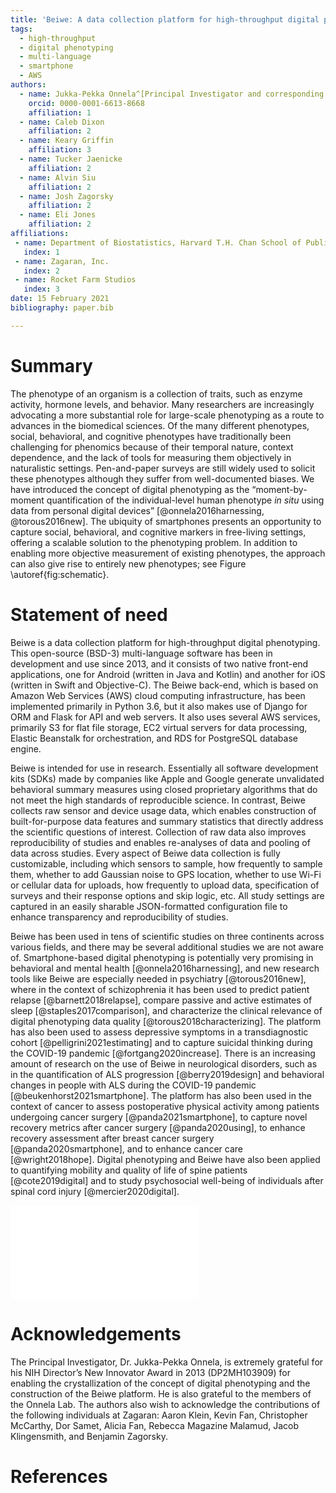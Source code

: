 ```yaml
---
title: 'Beiwe: A data collection platform for high-throughput digital phenotyping'
tags:
  - high-throughput
  - digital phenotyping
  - multi-language
  - smartphone
  - AWS
authors:
  - name: Jukka-Pekka Onnela^[Principal Investigator and corresponding author.]
    orcid: 0000-0001-6613-8668
    affiliation: 1
  - name: Caleb Dixon
    affiliation: 2
  - name: Keary Griffin
    affiliation: 3
  - name: Tucker Jaenicke
    affiliation: 2
  - name: Alvin Siu
    affiliation: 2
  - name: Josh Zagorsky
    affiliation: 2
  - name: Eli Jones
    affiliation: 2
affiliations:
 - name: Department of Biostatistics, Harvard T.H. Chan School of Public Health, Harvard University
   index: 1
 - name: Zagaran, Inc.
   index: 2
 - name: Rocket Farm Studios
   index: 3
date: 15 February 2021
bibliography: paper.bib

---
```


# Summary

The phenotype of an organism is a collection of traits, such as enzyme activity, hormone levels, and behavior. Many researchers are increasingly advocating a more substantial role for large-scale phenotyping as a route to advances in the biomedical sciences. Of the many different phenotypes, social, behavioral, and cognitive phenotypes have traditionally been challenging for phenomics because of their temporal nature, context dependence, and the lack of tools for measuring them objectively in naturalistic settings. Pen-and-paper surveys are still widely used to solicit these phenotypes although they suffer from well-documented biases. We have introduced the concept of digital phenotyping as the “moment-by-moment quantification of the individual-level human phenotype *in situ* using data from personal digital devices” [@onnela2016harnessing, @torous2016new]. The ubiquity of smartphones presents an opportunity to capture social, behavioral, and cognitive markers in free-living settings, offering a scalable solution to the phenotyping problem. In addition to enabling more objective measurement of existing phenotypes, the approach can also give rise to entirely new phenotypes; see Figure \autoref{fig:schematic}.

# Statement of need

Beiwe is a data collection platform for high-throughput digital phenotyping. This open-source (BSD-3) multi-language software has been in development and use since 2013, and it consists of two native front-end applications, one for Android (written in Java and Kotlin) and another for iOS (written in Swift and Objective-C). The Beiwe back-end, which is based on Amazon Web Services (AWS) cloud computing infrastructure, has been implemented primarily in Python 3.6, but it also makes use of Django for ORM and Flask for API and web servers. It also uses several AWS services, primarily S3 for flat file storage, EC2 virtual servers for data processing, Elastic Beanstalk for orchestration, and RDS for PostgreSQL database engine.

Beiwe is intended for use in research. Essentially all software development kits (SDKs) made by companies like Apple and Google generate unvalidated behavioral summary measures using closed proprietary algorithms that do not meet the high standards of reproducible science. In contrast, Beiwe collects raw sensor and device usage data, which enables construction of built-for-purpose data features and summary statistics that directly address the scientific questions of interest. Collection of raw data also improves reproducibility of studies and enables re-analyses of data and pooling of data across studies. Every aspect of Beiwe data collection is fully customizable, including which sensors to sample, how frequently to sample them, whether to add Gaussian noise to GPS location, whether to use Wi-Fi or cellular data for uploads, how frequently to upload data, specification of surveys and their response options and skip logic, etc. All study settings are captured in an easily sharable JSON-formatted configuration file to enhance transparency and reproducibility of studies.

Beiwe has been used in tens of scientific studies on three continents across various fields, and there may be several additional studies we are not aware of. Smartphone-based digital phenotyping is potentially very promising in behavioral and mental health [@onnela2016harnessing], and new research tools like Beiwe are especially needed in psychiatry [@torous2016new], where in the context of schizophrenia it has been used to predict patient relapse [@barnett2018relapse], compare passive and active estimates of sleep [@staples2017comparison], and characterize the clinical relevance of digital phenotyping data quality [@torous2018characterizing]. The platform has also been used to assess depressive symptoms in a transdiagnostic cohort [@pelligrini2021estimating] and to capture suicidal thinking during the COVID-19 pandemic [@fortgang2020increase]. There is an increasing amount of research on the use of Beiwe in neurological disorders, such as in the quantification of ALS progression [@berry2019design] and behavioral changes in people with ALS during the COVID-19 pandemic [@beukenhorst2021smartphone]. The platform has also been used in the context of cancer to assess postoperative physical activity among patients undergoing cancer surgery [@panda2021smartphone], to capture novel recovery metrics after cancer surgery [@panda2020using], to enhance recovery assessment after breast cancer surgery [@panda2020smartphone], and to enhance cancer care [@wright2018hope]. Digital phenotyping and Beiwe have also been applied to quantifying mobility and quality of life of spine patients [@cote2019digital] and to study psychosocial well-being of individuals after spinal cord injury [@mercier2020digital].

![Digital phenotyping consists of collection and analysis of high-throughput data from personal digital devices. This bipartite graph represents a schematic mapping between various data streams of a device and a subset of phenotypes. The circular nodes on the left correspond to traditional phenotypes, such as height and blood type; those on the right correspond to social and behavioral phenotypes that have traditionally eluded capture in free-living settings but can now be obtained using smartphones, such as sociability and physical activity; some of the phenotypes overlap, such as those related to sleep.\label{fig:schematic}](schematic.pdf)

# Acknowledgements

The Principal Investigator, Dr. Jukka-Pekka Onnela, is extremely grateful for his NIH Director’s New Innovator Award in 2013 (DP2MH103909) for enabling the crystallization of the concept of digital phenotyping and the construction of the Beiwe platform. He is also grateful to the members of the Onnela Lab. The authors also wish to acknowledge the contributions of the following individuals at Zagaran: Aaron Klein, Kevin Fan, Christopher McCarthy, Dor Samet, Alicia Fan, Rebecca Magazine Malamud, Jacob Klingensmith, and Benjamin Zagorsky.

# References

